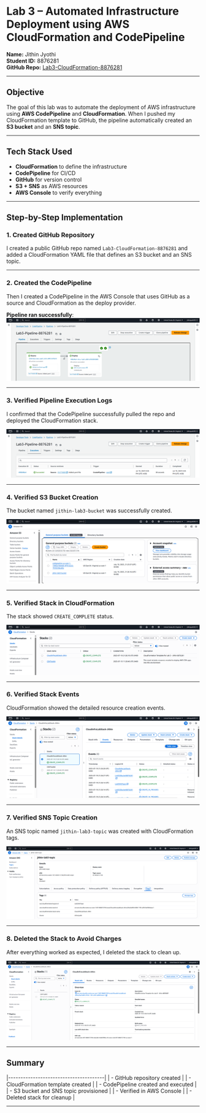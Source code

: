 # Lab 3 – Automated Infrastructure Deployment using AWS CloudFormation and CodePipeline

**Name:** Jithin Jyothi  
**Student ID:** 8876281  
**GitHub Repo:** [Lab3-CloudFormation-8876281](https://github.com/JithinJyothi95/Lab3-CloudFormation-8876281)

---

## Objective

The goal of this lab was to automate the deployment of AWS infrastructure using **AWS CodePipeline** and **CloudFormation**. When I pushed my CloudFormation template to GitHub, the pipeline automatically created an **S3 bucket** and an **SNS topic**.

---

## Tech Stack Used

- **CloudFormation** to define the infrastructure
- **CodePipeline** for CI/CD
- **GitHub** for version control
- **S3 + SNS** as AWS resources
- **AWS Console** to verify everything

---

## Step-by-Step Implementation

### 1. Created GitHub Repository

I created a public GitHub repo named `Lab3-CloudFormation-8876281` and added a CloudFormation YAML file that defines an S3 bucket and an SNS topic.

---

### 2. Created the CodePipeline

Then I created a CodePipeline in the AWS Console that uses GitHub as a source and CloudFormation as the deploy provider.

**Pipeline ran successfully**:  
![Pipeline Success](./screenshots/pipeline-success.png)

---

### 3. Verified Pipeline Execution Logs

I confirmed that the CodePipeline successfully pulled the repo and deployed the CloudFormation stack.

![Execution Logs](./screenshots/executions.png)

---

### 4. Verified S3 Bucket Creation

The bucket named `jithin-lab3-bucket` was successfully created.

![S3 Bucket](./screenshots/s3-bucket.png)

---

### 5. Verified Stack in CloudFormation

The stack showed `CREATE_COMPLETE` status.

![CloudFormation Stack](./screenshots/cloudformation-stacks.png)

---

### 6. Verified Stack Events

CloudFormation showed the detailed resource creation events.

![Stack Events](./screenshots/events.png)

---

### 7. Verified SNS Topic Creation

An SNS topic named `jithin-lab3-topic` was created with CloudFormation tags.

![SNS Topic](./screenshots/sns-topic.png)

---

### 8. Deleted the Stack to Avoid Charges

After everything worked as expected, I deleted the stack to clean up.

![Stack Deleted](./screenshots/stack-deleted.png)

---

## Summary

|---------------------------------------|
| - GitHub repository created           | 
| - CloudFormation template created     |
| - CodePipeline created and executed   | 
| - S3 bucket and SNS topic provisioned | 
| - Verified in AWS Console             | 
| - Deleted stack for cleanup           | 

---

